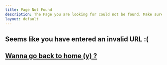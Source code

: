 ```yaml
---
title: Page Not Found
description: The Page you are looking for could not be found. Make sure you have entered the correct URL.
layout: default
---
```


## Seems like you have entered an invalid URL :( 
## [Wanna go back to home (y) ?](/)

